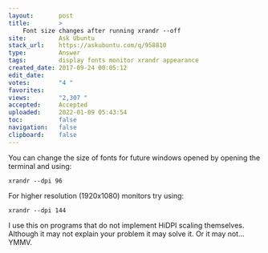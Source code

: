 ```yaml
---
layout:       post
title:        >
    Font size changes after running xrandr --off
site:         Ask Ubuntu
stack_url:    https://askubuntu.com/q/958810
type:         Answer
tags:         display fonts monitor xrandr appearance
created_date: 2017-09-24 00:05:12
edit_date:    
votes:        "4 "
favorites:    
views:        "2,307 "
accepted:     Accepted
uploaded:     2022-01-09 05:43:54
toc:          false
navigation:   false
clipboard:    false
---
```


You can change the size of fonts for future windows opened by opening the terminal and using:

``` 
xrandr --dpi 96

```

For higher resolution (1920x1080) monitors try using:

``` 
xrandr --dpi 144

```

I use this on programs that do not implement HiDPI scaling themselves. Although it may not explain your problem it may solve it. Or it may not... YMMV.
